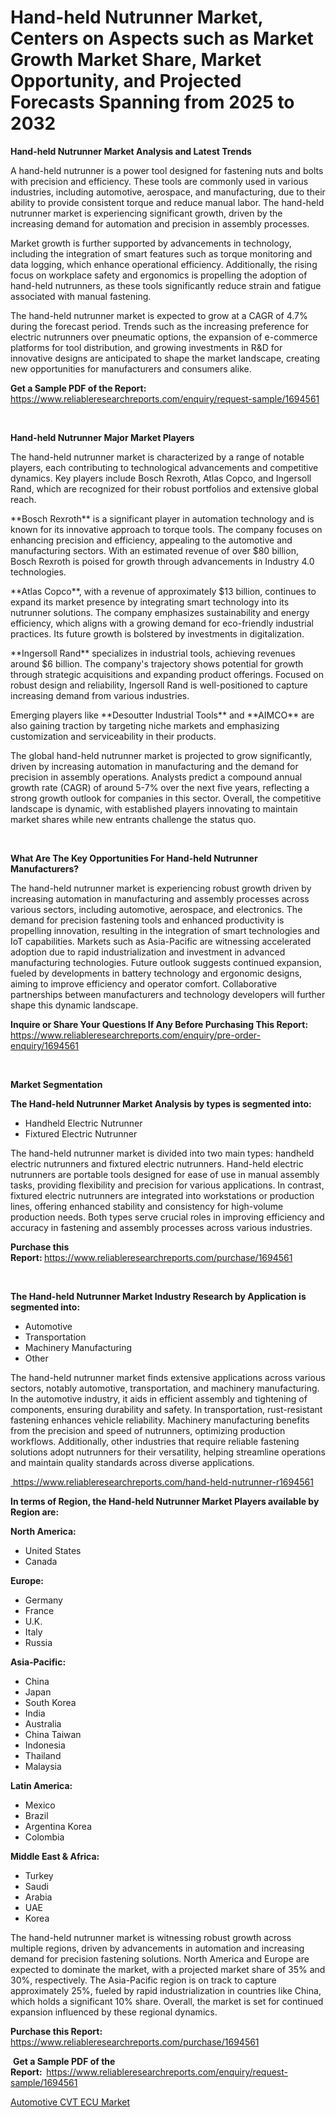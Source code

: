 <p><h1>Hand-held Nutrunner Market, Centers on Aspects such as Market Growth Market Share, Market Opportunity, and Projected Forecasts Spanning from 2025 to 2032</h1></p><p><strong>Hand-held Nutrunner Market Analysis and Latest Trends</strong></p>
<p><p>A hand-held nutrunner is a power tool designed for fastening nuts and bolts with precision and efficiency. These tools are commonly used in various industries, including automotive, aerospace, and manufacturing, due to their ability to provide consistent torque and reduce manual labor. The hand-held nutrunner market is experiencing significant growth, driven by the increasing demand for automation and precision in assembly processes.</p><p>Market growth is further supported by advancements in technology, including the integration of smart features such as torque monitoring and data logging, which enhance operational efficiency. Additionally, the rising focus on workplace safety and ergonomics is propelling the adoption of hand-held nutrunners, as these tools significantly reduce strain and fatigue associated with manual fastening.</p><p>The hand-held nutrunner market is expected to grow at a CAGR of 4.7% during the forecast period. Trends such as the increasing preference for electric nutrunners over pneumatic options, the expansion of e-commerce platforms for tool distribution, and growing investments in R&D for innovative designs are anticipated to shape the market landscape, creating new opportunities for manufacturers and consumers alike.</p></p>
<p><strong>Get a Sample PDF of the Report:&nbsp;</strong> <a href="https://www.reliableresearchreports.com/enquiry/request-sample/1694561?utm_campaign=3383&utm_medium=2&utm_source=Github&utm_content=ia&utm_term=25032025&utm_id=hand-held-nutrunner">https://www.reliableresearchreports.com/enquiry/request-sample/1694561</a></p>
<p>&nbsp;</p>
<p><strong>Hand-held Nutrunner Major Market Players</strong></p>
<p><p>The hand-held nutrunner market is characterized by a range of notable players, each contributing to technological advancements and competitive dynamics. Key players include Bosch Rexroth, Atlas Copco, and Ingersoll Rand, which are recognized for their robust portfolios and extensive global reach.</p><p>**Bosch Rexroth** is a significant player in automation technology and is known for its innovative approach to torque tools. The company focuses on enhancing precision and efficiency, appealing to the automotive and manufacturing sectors. With an estimated revenue of over $80 billion, Bosch Rexroth is poised for growth through advancements in Industry 4.0 technologies.</p><p>**Atlas Copco**, with a revenue of approximately $13 billion, continues to expand its market presence by integrating smart technology into its nutrunner solutions. The company emphasizes sustainability and energy efficiency, which aligns with a growing demand for eco-friendly industrial practices. Its future growth is bolstered by investments in digitalization.</p><p>**Ingersoll Rand** specializes in industrial tools, achieving revenues around $6 billion. The company's trajectory shows potential for growth through strategic acquisitions and expanding product offerings. Focused on robust design and reliability, Ingersoll Rand is well-positioned to capture increasing demand from various industries.</p><p>Emerging players like **Desoutter Industrial Tools** and **AIMCO** are also gaining traction by targeting niche markets and emphasizing customization and serviceability in their products. </p><p>The global hand-held nutrunner market is projected to grow significantly, driven by increasing automation in manufacturing and the demand for precision in assembly operations. Analysts predict a compound annual growth rate (CAGR) of around 5-7% over the next five years, reflecting a strong growth outlook for companies in this sector. Overall, the competitive landscape is dynamic, with established players innovating to maintain market shares while new entrants challenge the status quo.</p></p>
<p>&nbsp;</p>
<p><strong>What Are The Key Opportunities For Hand-held Nutrunner Manufacturers?</strong></p>
<p><p>The hand-held nutrunner market is experiencing robust growth driven by increasing automation in manufacturing and assembly processes across various sectors, including automotive, aerospace, and electronics. The demand for precision fastening tools and enhanced productivity is propelling innovation, resulting in the integration of smart technologies and IoT capabilities. Markets such as Asia-Pacific are witnessing accelerated adoption due to rapid industrialization and investment in advanced manufacturing technologies. Future outlook suggests continued expansion, fueled by developments in battery technology and ergonomic designs, aiming to improve efficiency and operator comfort. Collaborative partnerships between manufacturers and technology developers will further shape this dynamic landscape.</p></p>
<p><strong>Inquire or Share Your Questions If Any Before Purchasing This Report:</strong> <a href="https://www.reliableresearchreports.com/enquiry/pre-order-enquiry/1694561?utm_campaign=3383&utm_medium=2&utm_source=Github&utm_content=ia&utm_term=25032025&utm_id=hand-held-nutrunner">https://www.reliableresearchreports.com/enquiry/pre-order-enquiry/1694561</a></p>
<p>&nbsp;</p>
<p><strong>Market Segmentation</strong></p>
<p><strong>The Hand-held Nutrunner Market Analysis by types is segmented into:</strong></p>
<p><ul><li>Handheld Electric Nutrunner</li><li>Fixtured Electric Nutrunner</li></ul></p>
<p><p>The hand-held nutrunner market is divided into two main types: handheld electric nutrunners and fixtured electric nutrunners. Hand-held electric nutrunners are portable tools designed for ease of use in manual assembly tasks, providing flexibility and precision for various applications. In contrast, fixtured electric nutrunners are integrated into workstations or production lines, offering enhanced stability and consistency for high-volume production needs. Both types serve crucial roles in improving efficiency and accuracy in fastening and assembly processes across various industries.</p></p>
<p><strong>Purchase this Report:&nbsp;</strong><a href="https://www.reliableresearchreports.com/purchase/1694561?utm_campaign=3383&utm_medium=2&utm_source=Github&utm_content=ia&utm_term=25032025&utm_id=hand-held-nutrunner">https://www.reliableresearchreports.com/purchase/1694561</a></p>
<p>&nbsp;</p>
<p><strong>The Hand-held Nutrunner Market Industry Research by Application is segmented into:</strong></p>
<p><ul><li>Automotive</li><li>Transportation</li><li>Machinery Manufacturing</li><li>Other</li></ul></p>
<p><p>The hand-held nutrunner market finds extensive applications across various sectors, notably automotive, transportation, and machinery manufacturing. In the automotive industry, it aids in efficient assembly and tightening of components, ensuring durability and safety. In transportation, rust-resistant fastening enhances vehicle reliability. Machinery manufacturing benefits from the precision and speed of nutrunners, optimizing production workflows. Additionally, other industries that require reliable fastening solutions adopt nutrunners for their versatility, helping streamline operations and maintain quality standards across diverse applications.</p></p>
<p><a href="https://www.reliableresearchreports.com/hand-held-nutrunner-r1694561?utm_campaign=3383&utm_medium=2&utm_source=Github&utm_content=ia&utm_term=25032025&utm_id=hand-held-nutrunner">&nbsp;https://www.reliableresearchreports.com/hand-held-nutrunner-r1694561</a></p>
<p><strong>In terms of Region, the Hand-held Nutrunner Market Players available by Region are:</strong></p>
<p>
    <p> <strong> North America: </strong>
        <ul>
            <li>United States</li>
            <li>Canada</li>
        </ul>
        </p> 
    <p> <strong> Europe: </strong>
        <ul>
            <li>Germany</li>
            <li>France</li>
            <li>U.K.</li>
            <li>Italy</li>
            <li>Russia</li>
        </ul>
        </p> 
    <p> <strong> Asia-Pacific: </strong>
        <ul>
            <li>China</li>
            <li>Japan</li>
            <li>South Korea</li>
            <li>India</li>
            <li>Australia</li>
            <li>China Taiwan</li>
            <li>Indonesia</li>
            <li>Thailand</li>
            <li>Malaysia</li>
        </ul>
        </p> 
    <p> <strong> Latin America: </strong>
        <ul>
            <li>Mexico</li>
            <li>Brazil</li>
            <li>Argentina Korea</li>
            <li>Colombia</li>
        </ul>
        </p> 
    <p> <strong> Middle East & Africa: </strong>
        <ul>
            <li>Turkey</li>
            <li>Saudi</li>
            <li>Arabia</li>
            <li>UAE</li>
            <li>Korea</li>
        </ul>
    </p>
    </p>
<p><p>The hand-held nutrunner market is witnessing robust growth across multiple regions, driven by advancements in automation and increasing demand for precision fastening solutions. North America and Europe are expected to dominate the market, with a projected market share of 35% and 30%, respectively. The Asia-Pacific region is on track to capture approximately 25%, fueled by rapid industrialization in countries like China, which holds a significant 10% share. Overall, the market is set for continued expansion influenced by these regional dynamics.</p></p>
<p><strong>Purchase this Report: </strong><a href="https://www.reliableresearchreports.com/purchase/1694561?utm_campaign=3383&utm_medium=2&utm_source=Github&utm_content=ia&utm_term=25032025&utm_id=hand-held-nutrunner">https://www.reliableresearchreports.com/purchase/1694561</a></p>
<p>&nbsp;<strong>Get a Sample PDF of the Report:&nbsp;&nbsp;</strong><a href="https://www.reliableresearchreports.com/enquiry/request-sample/1694561?utm_campaign=3383&utm_medium=2&utm_source=Github&utm_content=ia&utm_term=25032025&utm_id=hand-held-nutrunner">https://www.reliableresearchreports.com/enquiry/request-sample/1694561</a></p>
<p><strong></strong></p>
<p><p><a href="https://github.com/gallatannyv6/Market-Research-Report-List-1/blob/main/automotive-cvt-ecu-market.md?utm_campaign=3383&utm_medium=2&utm_source=Github&utm_content=ia&utm_term=25032025&utm_id=hand-held-nutrunner">Automotive CVT ECU Market</a></p></p>